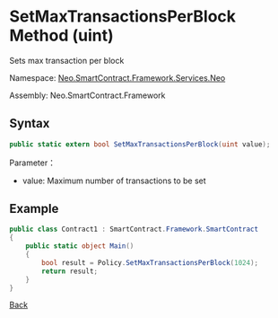 # SetMaxTransactionsPerBlock Method (uint)

Sets max transaction per block

Namespace: [Neo.SmartContract.Framework.Services.Neo](../../neo.md)

Assembly: Neo.SmartContract.Framework

## Syntax

```c#
public static extern bool SetMaxTransactionsPerBlock(uint value);
```

Parameter：

- value: Maximum number of transactions to be set

## Example

```c#
public class Contract1 : SmartContract.Framework.SmartContract
{
    public static object Main()
    {
        bool result = Policy.SetMaxTransactionsPerBlock(1024);
        return result;
    }
}
```

[Back](../Policy.md)